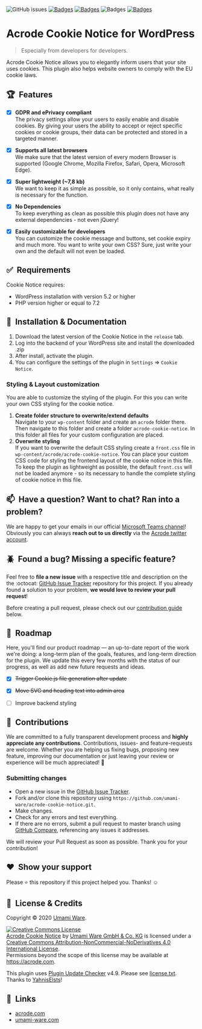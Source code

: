 ![GitHub issues](https://img.shields.io/github/issues/umami-ware/acrode-cookie-notice)
[![Badges](https://img.shields.io/github/downloads/umami-ware/acrode-cookie-notice/total)](https://github.com/umami-ware/acrode-cookie-notice/releases/latest)
[![Badges](https://img.shields.io/badge/wordpress-%5E5.2-lightgrey)](https://wordpress.org)
![Badges](https://img.shields.io/badge/php-%5E7.0-lightgrey)
[![Badges](https://img.shields.io/badge/license-CC%20BY--NC--ND%204.0-blue)](https://github.com/umami-ware/acrode-cookie-notice/blob/master/LICENSE.md)
# Acrode Cookie Notice for WordPress
> Especially from developers for developers.


Acrode Cookie Notice allows you to elegantly inform users that your site uses cookies. This plugin also helps website owners to comply with the EU cookie laws.

## :trophy:&nbsp; Features
- [x] **GDPR and ePrivacy compliant**\
The privacy settings allow your users to easily enable and disable cookies. By giving your users the ability to accept or reject specific cookies or cookie groups, their data can be protected and stored in a targeted manner.
- [x] **Supports all latest browsers**\
We make sure that the latest version of every modern Browser is supported (Google Chrome, Mozilla Firefox, Safari, Opera, Microsoft Edge).
- [x] **Super lightweight (~7,8 kb)**\
We want to keep it as simple as possible, so it only contains, what really is necessary for the function.
- [x] **No Dependencies**\
To keep everything as clean as possible this plugin does not have any external dependencies - not even jQuery!
- [x] **Easily customizable for developers**\
You can customize the cookie message and buttons, set cookie expiry and much more.
You want to write your own CSS? Sure, just write your own and the default will not even be loaded.


## :white_check_mark:&nbsp; Requirements
Cookie Notice requires:
* WordPress installation with version 5.2 or higher
* PHP version higher or equal to 7.2


## :rocket:&nbsp; Installation & Documentation

1. Download the latest version of the Cookie Notice in the `release` tab.
2. Log into the backend of your WordPress site and install the downloaded .zip
3. After install, activate the plugin.
4. You can configure the settings of the plugin in `Settings` => `Cookie Notice`.

### Styling & Layout customization
You are able to customize the styling of the plugin. For this you can write your own CSS styling for the cookie notice.

1. **Create folder structure to overwrite/extend defaults**\
Navigate to your `wp-content` folder and create an `acrode` folder there. Then navigate to this folder and create a folder `acrode-cookie-notice`. In this folder all files for your custom configuration are placed.
2. **Overwrite styling**\
If you want to overwrite the default CSS styling create a `front.css` file in `wp-content/acrode/acrode-cookie-notice`. You can place your custom CSS code for styling the frontend layout of the cookie notice in this file. To keep the plugin as lightweight as possible, the default `front.css` will not be loaded anymore - so its necessary to handle the complete styling of cookie notice in this file.


## :mailbox:&nbsp; Have a question? Want to chat? Ran into a problem?

We are happy to get your emails in our official [Microsoft Teams channel](mailto:fc8035ad.acrode.com@de.teams.ms)! Obviously you can always **reach out to us directly** via the [Acrode twitter account](https://twitter.com/Acrode_UW).


## :beetle:&nbsp; Found a bug? Missing a specific feature?

Feel free to **file a new issue** with a respective title and description on the the :octocat: [GitHub Issue Tracker](https://github.com/umami-ware/cookie-notice/issues) repository for this project. If you already found a solution to your problem, **we would love to review your pull request**! 

Before creating a pull request, please check out our <a href="#user-content-submitting-сhanges">contribution guide</a> below.


## :wrench:&nbsp; Roadmap

Here, you'll find our product roadmap — an up-to-date report of the work we're doing: a long-term plan of the goals, features, and long-term direction for the plugin. We update this every few months with the status of our progress, as well as add new future requests and ideas.

- [x] ~~Trigger Cookie.js file generation after update~~
- [x] ~~Move SVG and heading text into admin area~~
- [ ] Improve backend styling


## :clap:&nbsp; Contributions

We are committed to a fully transparent development process and **highly appreciate any contributions**. Contributions, issues- and feature-requests are welcome. Whether you are helping us fixing bugs, proposing new feature, improving our documentation or just leaving your review or experience will be much appreciated! :tada:

### Submitting сhanges

* Open a new issue in the [GitHub Issue Tracker](https://github.com/umami-ware/acrode-cookie-notice/issues).
* Fork and/or clone this repository using `https://github.com/umami-ware/acrode-cookie-notice.git`.
* Make changes.
* Check for any errors and test everything.
* If there are no errors, submit a pull request to master branch using [GitHub Compare](https://github.com/umami-ware/acrode-cookie-notice/compare/), referencing any issues it addresses.

We will review your Pull Request as soon as possible. Thank you for your contribution!


## :heart:&nbsp; Show your support

Please :star: this repository if this project helped you. Thanks! :relaxed:


## :memo:&nbsp; License & Credits

Copyright © 2020 [Umami Ware](https://github.com/umami-ware).<br />

<a rel="license" href="http://creativecommons.org/licenses/by-nc-nd/4.0/"><img alt="Creative Commons License" style="border-width:0" src="https://i.creativecommons.org/l/by-nc-nd/4.0/88x31.png" /></a><br /><a xmlns:cc="http://creativecommons.org/ns#" href="https://github.com/umami-ware/acrode-cookie-notice" property="cc:attributionName" rel="cc:attributionURL"><span xmlns:dct="http://purl.org/dc/terms/" property="dct:title">Acrode Cookie Notice</span></a> by <a href="https://github.com/umami-ware/">Umami Ware GmbH & Co. KG</a> is licensed under a <a rel="license" href="http://creativecommons.org/licenses/by-nc-nd/4.0/">Creative Commons Attribution-NonCommercial-NoDerivatives 4.0 International License</a>.<br />Permissions beyond the scope of this license may be available at <a xmlns:cc="http://creativecommons.org/ns#" href="https://acrode.com" rel="cc:morePermissions">https://acrode.com</a>.

This plugin uses [Plugin Update Checker](https://github.com/YahnisElsts/plugin-update-checker/) v4.9. Please see [license.txt](https://github.com/YahnisElsts/plugin-update-checker/blob/master/license.txt). Thanks to [YahnisElsts](https://github.com/YahnisElsts/)!

## :link:&nbsp; Links
* [acrode.com](https://acrode.com)
* [umami-ware.com](https://umami-ware.com)
